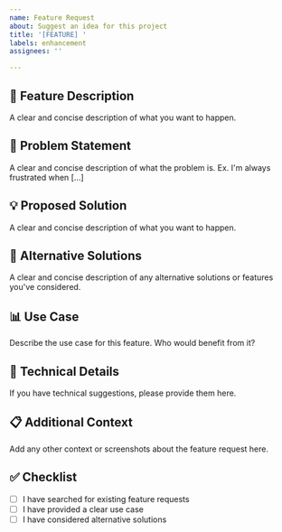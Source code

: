 ```yaml
---
name: Feature Request
about: Suggest an idea for this project
title: '[FEATURE] '
labels: enhancement
assignees: ''

---
```


## 🚀 Feature Description
A clear and concise description of what you want to happen.

## 🎯 Problem Statement
A clear and concise description of what the problem is. Ex. I'm always frustrated when [...]

## 💡 Proposed Solution
A clear and concise description of what you want to happen.

## 🔄 Alternative Solutions
A clear and concise description of any alternative solutions or features you've considered.

## 📊 Use Case
Describe the use case for this feature. Who would benefit from it?

## 🔧 Technical Details
If you have technical suggestions, please provide them here.

## 📋 Additional Context
Add any other context or screenshots about the feature request here.

## ✅ Checklist
- [ ] I have searched for existing feature requests
- [ ] I have provided a clear use case
- [ ] I have considered alternative solutions
